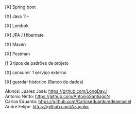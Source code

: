 [X] Spring boot

[X] Java 11+

[X] Lombok

[X] JPA / Hibernate

[X] Maven

[X] Postman

[] 3 tipos de padrões de projeto

[X] consumir 1 serviço externo

[X] guardar historico (Banco de dados)


Alunos:
Juarez José: https://github.com/LongDayJ <br>
Antonio Netto: https://github.com/AntonioSantiagoN <br>
Carlos Eduardo: https://github.com/Carloseduardomdeamaciel <br>
André Felipe: https://github.com/Azagalor
